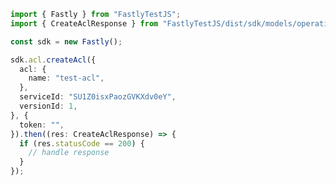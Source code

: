<!-- Start SDK Example Usage -->
```typescript
import { Fastly } from "FastlyTestJS";
import { CreateAclResponse } from "FastlyTestJS/dist/sdk/models/operations";

const sdk = new Fastly();

sdk.acl.createAcl({
  acl: {
    name: "test-acl",
  },
  serviceId: "SU1Z0isxPaozGVKXdv0eY",
  versionId: 1,
}, {
  token: "",
}).then((res: CreateAclResponse) => {
  if (res.statusCode == 200) {
    // handle response
  }
});
```
<!-- End SDK Example Usage -->